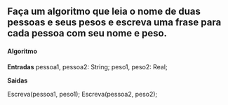 ## Faça um algoritmo que leia o nome de duas pessoas e seus pesos e escreva uma frase para cada pessoa com seu nome e peso.

#### Algoritmo

**Entradas**
  pessoa1, pessoa2: String;
  peso1, peso2: Real;

**Saidas**

  Escreva(pessoa1, peso1);
  Escreva(pessoa2, peso2);

